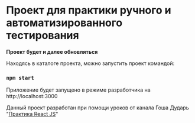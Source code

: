 # Проект для практики ручного и автоматизированного тестирования

**Проект будет и далее обновляться**

Находясь в каталоге проекта, можно запустить проект командой:

### `npm start`

Приложение будет запущено в режиме разработчика на http://localhost:3000

Данный проект разработан при помощи уроков от канала Гоша Дударь "[Практика React JS](https://itproger.com/course/reactjs-shop)"
